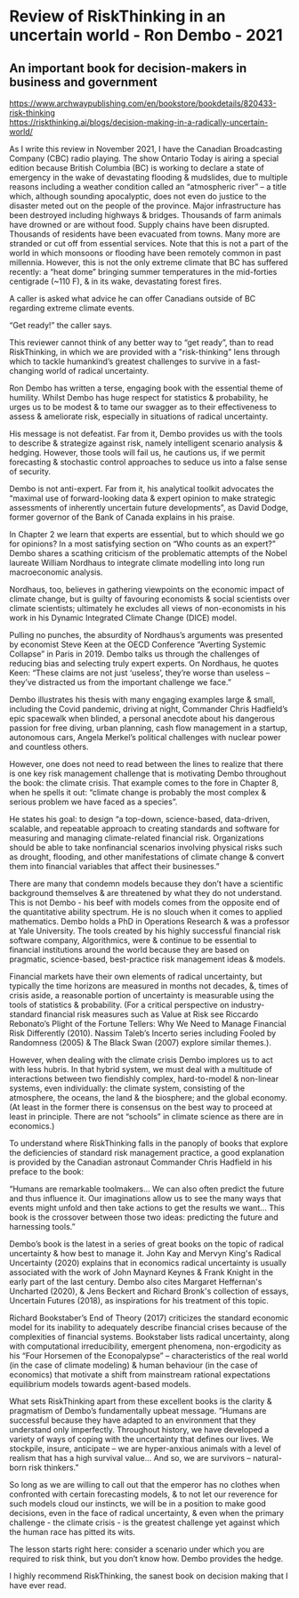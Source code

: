 # Review of RiskThinking in an uncertain world - Ron Dembo - 2021
## An important book for decision-makers in business and government

https://www.archwaypublishing.com/en/bookstore/bookdetails/820433-risk-thinking   
https://riskthinking.ai/blogs/decision-making-in-a-radically-uncertain-world/   

As I write this review in November 2021, I have the Canadian Broadcasting Company (CBC) radio playing. The show Ontario Today is airing a special edition because British Columbia (BC) is working to declare a state of emergency in the wake of devastating flooding & mudslides, due to multiple reasons including a weather condition called an “atmospheric river” – a title which, although sounding apocalyptic, does not even do justice to the disaster meted out on the people of the province. Major infrastructure has been destroyed including highways & bridges. Thousands of farm animals have drowned or are without food. Supply chains have been disrupted. Thousands of residents have been evacuated from towns. Many more are stranded or cut off from essential services. Note that this is not a part of the world in which monsoons or flooding have been remotely common in past millennia.
However, this is not the only extreme climate that BC has suffered recently: a “heat dome” bringing summer temperatures in the mid-forties centigrade (~110 F), & in its wake, devastating forest fires. 

A caller is asked what advice he can offer Canadians outside of BC regarding extreme climate events. 

“Get ready!” the caller says.

This reviewer cannot think of any better way to “get ready”, than to read RiskThinking, in which we are provided with a "risk-thinking" lens through which to tackle humankind’s greatest challenges to survive in a fast-changing world of radical uncertainty.

Ron Dembo has written a terse, engaging book with the essential theme of humility. Whilst Dembo has huge respect for statistics & probability, he urges us to be modest & to tame our swagger as to their effectiveness to assess & ameliorate risk, especially in situations of radical uncertainty.

His message is not defeatist. Far from it, Dembo provides us with the tools to describe & strategize against risk, namely intelligent scenario analysis & hedging. However, those tools will fail us, he cautions us, if we permit forecasting & stochastic control approaches to seduce us into a false sense of security.

Dembo is not anti-expert. Far from it, his analytical toolkit advocates the “maximal use of forward-looking data & expert opinion to make strategic assessments of inherently uncertain future developments”, as David Dodge, former governor of the Bank of Canada explains in his praise.

In Chapter 2 we learn that experts are essential, but to which should we go for opinions? In a most satisfying section on “Who counts as an expert?” Dembo shares a scathing criticism of the problematic attempts of the Nobel laureate William Nordhaus to integrate climate modelling into long run macroeconomic analysis. 

Nordhaus, too, believes in gathering viewpoints on the economic impact of climate change, but is guilty of favouring economists & social scientists over climate scientists; ultimately he excludes all views of non-economists in his work in his Dynamic Integrated Climate Change (DICE) model. 

Pulling no punches, the absurdity of Nordhaus’s arguments was presented by economist Steve Keen at the OECD Conference “Averting Systemic Collapse” in Paris in 2019. Dembo talks us through the challenges of reducing bias and selecting truly expert experts. On Nordhaus, he quotes Keen: “These claims are not just ‘useless’, they’re worse than useless – they’ve distracted us from the important challenge we face.” 

Dembo illustrates his thesis with many engaging examples large & small, including the Covid pandemic, driving at night, Commander Chris Hadfield’s epic spacewalk when blinded, a personal anecdote about his dangerous passion for free diving, urban planning, cash flow management in a startup, autonomous cars, Angela Merkel’s political challenges with nuclear power and countless others.

However, one does not need to read between the lines to realize that there is one key risk management challenge that is motivating Dembo throughout the book: the climate crisis. That example comes to the fore in Chapter 8, when he spells it out: “climate change is probably the most complex & serious problem we have faced as a species”. 

He states his goal: to design “a top-down, science-based, data-driven, scalable, and repeatable approach to creating standards and software for measuring and managing climate-related financial risk. Organizations should be able to take nonfinancial scenarios involving physical risks such as drought, flooding, and other manifestations of climate change & convert them into financial variables that affect their businesses.”

There are many that condemn models because they don’t have a scientific background themselves & are threatened by what they do not understand. This is not Dembo - his beef with models comes from the opposite end of the quantitative ability spectrum. He is no slouch when it comes to applied mathematics. Dembo holds a PhD in Operations Research & was a professor at Yale University. The tools created by his highly successful financial risk software company, Algorithmics, were & continue to be essential to financial institutions around the world because they are based on pragmatic, science-based, best-practice risk management ideas & models.

Financial markets have their own elements of radical uncertainty, but typically the time horizons are measured in months not decades, &, times of crisis aside, a reasonable portion of uncertainty is measurable using the tools of statistics & probability. (For a critical perspective on industry-standard financial risk measures such as Value at Risk see Riccardo Rebonato’s Plight of the Fortune Tellers: Why We Need to Manage Financial Risk Differently (2010). Nassim Taleb’s Incerto series including Fooled by Randomness (2005) & The Black Swan (2007) explore similar themes.).

However, when dealing with the climate crisis Dembo implores us to act with less hubris. In that hybrid system, we must deal with a multitude of interactions between two fiendishly complex, hard-to-model & non-linear systems, even individually: the climate system, consisting of the atmosphere, the oceans, the land & the biosphere; and the global economy. (At least in the former there is consensus on the best way to proceed at least in principle. There are not “schools” in climate science as there are in economics.)

To understand where RiskThinking falls in the panoply of books that explore the deficiencies of standard risk management practice, a good explanation is provided by the Canadian astronaut Commander Chris Hadfield in his preface to the book:

“Humans are remarkable toolmakers… We can also often predict the future and thus influence it. Our imaginations allow us to see the many ways that events might unfold and then take actions to get the results we want… This book is the crossover between those two ideas: predicting the future and harnessing tools.”

Dembo’s book is the latest in a series of great books on the topic of radical uncertainty & how best to manage it. John Kay and Mervyn King's Radical Uncertainty (2020) explains that in economics radical uncertainty is usually associated with the work of John Maynard Keynes & Frank Knight in the early part of the last century. Dembo also cites Margaret Heffernan's Uncharted (2020), & Jens Beckert and Richard Bronk's collection of essays, Uncertain Futures (2018), as inspirations for his treatment of this topic. 

Richard Bookstaber’s End of Theory (2017) criticizes the standard economic model for its inability to adequately describe financial crises because of the complexities of financial systems. Bookstaber lists radical uncertainty, along with computational irreducibility, emergent phenomena, non-ergodicity as his “Four Horsemen of the Econopalypse” – characteristics of the real world (in the case of climate modeling) & human behaviour (in the case of economics) that motivate a shift from mainstream rational expectations equilibrium models towards agent-based models. 

What sets RiskThinking apart from these excellent books is the clarity & pragmatism of Dembo’s fundamentally upbeat message. “Humans are successful because they have adapted to an environment that they understand only imperfectly. Throughout history, we have developed a variety of ways of coping with the uncertainty that defines our lives. We stockpile, insure, anticipate – we are hyper-anxious animals with a level of realism that has a high survival value… And so, we are survivors – natural-born risk thinkers.” 

So long as we are willing to call out that the emperor has no clothes when confronted with certain forecasting models, & to not let our reverence for such models cloud our instincts, we will be in a position to make good decisions, even in the face of radical uncertainty, & even when the primary challenge - the climate crisis -  is the greatest challenge yet against which the human race has pitted its wits.

The lesson starts right here: consider a scenario under which you are required to risk think, but you don’t know how. Dembo provides the hedge.

I highly recommend RiskThinking, the sanest book on decision making that I have ever read. 

